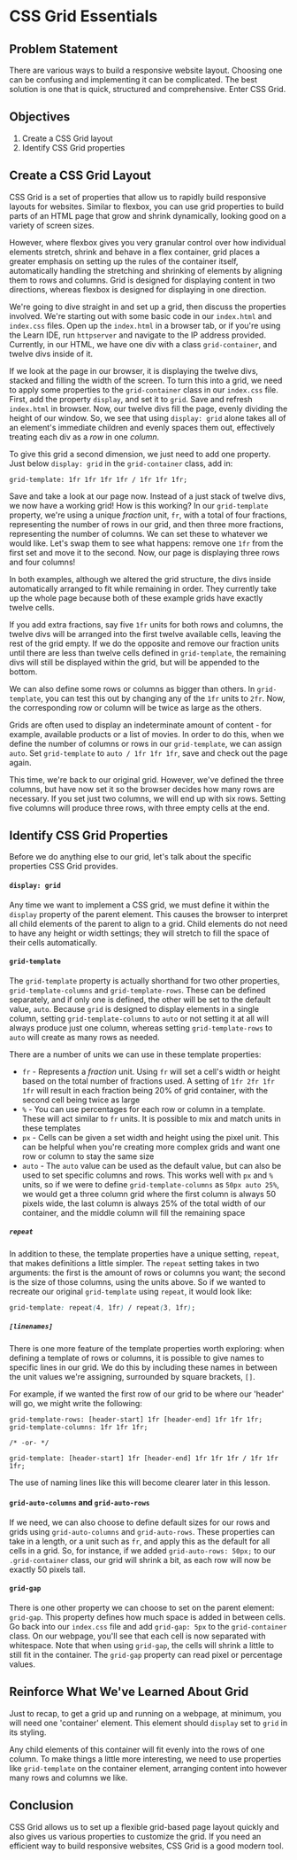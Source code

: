 # CSS Grid Essentials

## Problem Statement

There are various ways to build a responsive website layout. Choosing one can be
confusing and implementing it can be complicated. The best solution is one that
is quick, structured and comprehensive. Enter CSS Grid.

## Objectives

1.  Create a CSS Grid layout
2.  Identify CSS Grid properties

## Create a CSS Grid Layout

CSS Grid is a set of properties that allow us to rapidly build responsive
layouts for websites. Similar to flexbox, you can use grid properties to build
parts of an HTML page that grow and shrink dynamically, looking good on a
variety of screen sizes.

However, where flexbox gives you very granular control over how individual
elements stretch, shrink and behave in a flex container, grid places a greater
emphasis on setting up the rules of the container itself, automatically handling
the stretching and shrinking of elements by aligning them to rows and columns.
Grid is designed for displaying content in two directions, whereas flexbox is
designed for displaying in one direction.

We're going to dive straight in and set up a grid, then discuss the
properties involved. We're starting out with some basic code in our `index.html`
and `index.css` files. Open up the `index.html` in a browser tab, or if you're
using the Learn IDE, run `httpserver` and navigate to the IP address provided.
Currently, in our HTML, we have one div with a class `grid-container`, and
twelve divs inside of it.

If we look at the page in our browser, it is displaying the twelve divs,
stacked and filling the width of the screen. To turn this into a grid, we
need to apply some properties to the `grid-container` class in our `index.css`
file. First, add the property `display`, and set it to `grid`. Save and
refresh `index.html` in browser. Now, our twelve divs fill the page, evenly
dividing the height of our window. So, we see that using `display: grid`
alone takes all of an element's immediate children and evenly spaces them out,
effectively treating each div as a _row_ in one _column_.

To give this grid a second dimension, we just need to add one property. Just
below `display: grid` in the `grid-container` class, add in:

```
grid-template: 1fr 1fr 1fr 1fr / 1fr 1fr 1fr;
```

Save and take a look at our page now. Instead of a just stack of twelve divs,
we now have a working grid! How is this working? In our `grid-template`
property, we're using a unique _fraction_ unit, `fr`, with a total of four
fractions, representing the number of rows in our grid, and then three more
fractions, representing the number of columns. We can set these to whatever we
would like. Let's swap them to see what happens: remove one `1fr` from the
first set and move it to the second. Now, our page is displaying three rows
and four columns!

In both examples, although we altered the grid structure, the divs inside
automatically arranged to fit while remaining in order. They currently take up
the whole page because both of these example grids have exactly twelve cells.

If you add extra fractions, say five `1fr` units for both rows and columns, the
twelve divs will be arranged into the first twelve available cells, leaving the
rest of the grid empty. If we do the opposite and remove our fraction units
until there are less than twelve cells defined in `grid-template`, the
remaining divs will still be displayed within the grid, but will be appended
to the bottom.

We can also define some rows or columns as bigger than others. In
`grid-template`, you can test this out by changing any of the `1fr` units to
`2fr`. Now, the corresponding row or column will be twice as large as the
others.

Grids are often used to display an indeterminate amount of content - for
example, available products or a list of movies. In order to do this, when we
define the number of columns or rows in our `grid-template`, we can assign
`auto`. Set `grid-template` to `auto / 1fr 1fr 1fr`, save and check out the
page again.

This time, we're back to our original grid. However, we've defined the three
columns, but have now set it so the browser decides how many rows are
necessary. If you set just two columns, we will end up with six rows. Setting
five columns will produce three rows, with three empty cells at the end.

## Identify CSS Grid Properties

Before we do anything else to our grid, let's talk about the specific properties CSS
Grid provides.

#### `display: grid`

Any time we want to implement a CSS grid, we must define it within the
`display` property of the parent element. This causes the browser to interpret
all child elements of the parent to align to a grid. Child elements do not
need to have any height or width settings; they will stretch to fill the space
of their cells automatically.

#### `grid-template`

The `grid-template` property is actually shorthand for two other properties,
`grid-template-columns` and `grid-template-rows`. These can be defined
separately, and if only one is defined, the other will be set to the default
value, `auto`. Because `grid` is designed to display elements in a single
column, setting `grid-template-columns` to `auto` or not setting it at all will
always produce just one column, whereas setting `grid-template-rows` to `auto`
will create as many rows as needed.

There are a number of units we can use in these template properties:

- `fr` - Represents a _fraction_ unit. Using `fr` will set a cell's width or
  height based on the total number of fractions used. A setting of
  `1fr 2fr 1fr 1fr` will result in each fraction being 20% of grid container,
  with the second cell being twice as large
- `%` - You can use percentages for each row or column in a template. These will
  act similar to `fr` units. It is possible to mix and match units in these
  templates
- `px` - Cells can be given a set width and height using the pixel unit. This
  can be helpful when you're creating more complex grids and want one row or
  column to stay the same size
- `auto` - The `auto` value can be used as the default value, but can also be
  used to set specific columns and rows. This works well with `px` and `%`
  units, so if we were to define `grid-template-columns` as `50px auto 25%`, we
  would get a three column grid where the first column is always 50 pixels wide,
  the last column is always 25% of the total width of our container, and the
  middle column will fill the remaining space

##### `repeat`

In addition to these, the template properties have a unique setting, `repeat`,
that makes definitions a little simpler. The `repeat` setting takes in two
arguments: the first is the amount of rows or columns you want; the second is
the size of those columns, using the units above. So if we wanted to recreate
our original `grid-template` using `repeat`, it would look like:

```css
grid-template: repeat(4, 1fr) / repeat(3, 1fr);
```

##### `[linenames]`

There is one more feature of the template properties worth exploring: when
defining a template of rows or columns, it is possible to give names to
specific lines in our grid. We do this by including these names in between
the unit values we're assigning, surrounded by square brackets, `[]`.

For example, if we wanted the first row of our grid to be where our 'header'
will go, we might write the following:

```
grid-template-rows: [header-start] 1fr [header-end] 1fr 1fr 1fr;
grid-template-columns: 1fr 1fr 1fr;

/* -or- */

grid-template: [header-start] 1fr [header-end] 1fr 1fr 1fr / 1fr 1fr 1fr;
```

The use of naming lines like this will become clearer later in this lesson.

#### `grid-auto-columns` and `grid-auto-rows`

If we need, we can also choose to define default sizes for our rows and grids
using `grid-auto-columns` and `grid-auto-rows`. These properties can take in
a length, or a unit such as `fr`, and apply this as the default for all cells
in a grid. So, for instance, if we added `grid-auto-rows: 50px;` to our
`.grid-container` class, our grid will shrink a bit, as each row will now be
exactly 50 pixels tall.

#### `grid-gap`

There is one other property we can choose to set on the parent element:
`grid-gap`. This property defines how much space is added in between cells. Go
back into our `index.css` file and add `grid-gap: 5px` to the `grid-container`
class. On our webpage, you'll see that each cell is now separated with
whitespace. Note that when using `grid-gap`, the cells will shrink a little to still fit
in the container. The `grid-gap` property can read pixel or percentage values.

## Reinforce What We've Learned About Grid

Just to recap, to get a grid up and running on a webpage, at minimum, you will
need one 'container' element. This element should `display` set to `grid` in its
styling.

Any child elements of this container will fit evenly into the rows of one
column. To make things a little more interesting, we need to use properties like
`grid-template` on the container element, arranging content into however many
rows and columns we like.

## Conclusion

CSS Grid allows us to set up a flexible grid-based page layout quickly and also
gives us various properties to customize the grid. If you need an efficient way
to build responsive websites, CSS Grid is a good modern tool.
